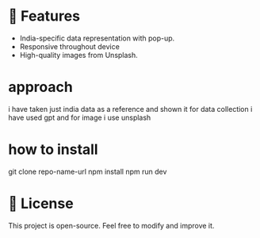# 📌 Features
- India-specific data representation with pop-up.
- Responsive throughout device
- High-quality images from Unsplash.


# approach
i have taken just india data as a reference and shown it 
for data collection i have used gpt and for image i use unsplash 


# how to install 
git clone repo-name-url
npm install
npm run dev

# 📄 License
This project is open-source. Feel free to modify and improve it.



